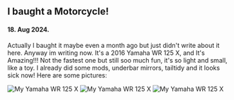 ## I baught a Motorcycle!

#### 18. Aug 2024.

Actually I baught it maybe even a month ago but just didn't write about it here. Anyway im writing now. It's a 2016 Yamaha WR 125 X, and It's Amazing!!! Not the fastest one but still soo much fun, it's so light and small, like a toy. I already did some mods, underbar mirrors, tailtidy and it looks sick now! Here are some pictures:

![My Yamaha WR 125 X](https://cdn.domza.xyz/diary/wr-125-1.webp)
![My Yamaha WR 125 X](https://cdn.domza.xyz/diary/wr-125-2.webp)
![My Yamaha WR 125 X](https://cdn.domza.xyz/diary/wr-125-3.webp)
